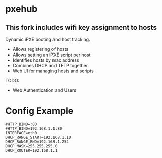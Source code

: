 # pxehub
## This fork includes wifi key assignment to hosts
Dynamic iPXE booting and host tracking.

* Allows registering of hosts
* Allows setting an iPXE script per host
* Identifies hosts by mac address
* Combines DHCP and TFTP together
* Web UI for managing hosts and scripts

TODO:
* Web Authentication and Users

# Config Example
```
#HTTP_BIND=:80
#HTTP_BIND=192.168.1.1:80
INTERFACE=eth0
DHCP_RANGE_START=192.168.1.10
DHCP_RANGE_END=192.168.1.254
DHCP_MASK=255.255.255.0
DHCP_ROUTER=192.168.1.1
